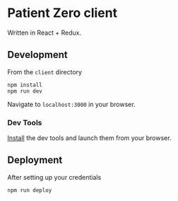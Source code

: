 # Patient Zero client
Written in React + Redux.

## Development

From the `client` directory

```
npm install
npm run dev
```

Navigate to `localhost:3000` in your browser.

### Dev Tools

[Install](https://github.com/zalmoxisus/redux-devtools-extension) the dev tools and launch them from your browser.

## Deployment

After setting up your credentials

```
npm run deploy
```
